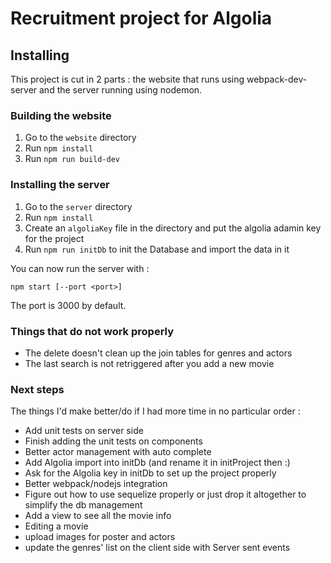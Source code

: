 
# Recruitment project for Algolia


## Installing

This project is cut in 2 parts : the website that runs using webpack-dev-server and the server running using nodemon.

### Building the website

1. Go to the `website` directory
2. Run `npm install`
3. Run `npm run build-dev`

### Installing the server

1. Go to the `server` directory
2. Run `npm install`
3. Create an `algoliaKey` file in the directory and put the algolia adamin key for the project
4. Run `npm run initDb` to init the Database and import the data in it

You can now run the server with : 

```
npm start [--port <port>]
```  

The port is 3000 by default.

### Things that do not work properly

* The delete doesn't clean up the join tables for genres and actors
* The last search is not retriggered after you add a new movie

### Next steps

The things I'd make better/do if I had more time in no particular order : 

* Add unit tests on server side
* Finish adding the unit tests on components
* Better actor management with auto complete
* Add Algolia import into initDb (and rename it in initProject then :)
* Ask for the Algolia key in initDb to set up the project properly
* Better webpack/nodejs integration
* Figure out how to use sequelize properly or just drop it altogether to simplify the db management
* Add a view to see all the movie info
* Editing a movie
* upload images for poster and actors
* update the genres' list on the client side with Server sent events